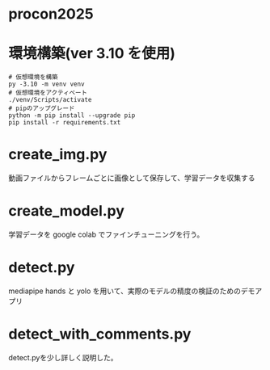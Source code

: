 # procon2025

# 環境構築(ver 3.10 を使用)

```shell
# 仮想環境を構築
py -3.10 -m venv venv
# 仮想環境をアクティベート
./venv/Scripts/activate
# pipのアップグレード
python -m pip install --upgrade pip
pip install -r requirements.txt
```

# create_img.py

動画ファイルからフレームごとに画像として保存して、学習データを収集する

# create_model.py

学習データを google colab でファインチューニングを行う。

# detect.py

mediapipe hands と yolo を用いて、実際のモデルの精度の検証のためのデモアプリ

# detect_with_comments.py

detect.pyを少し詳しく説明した。

